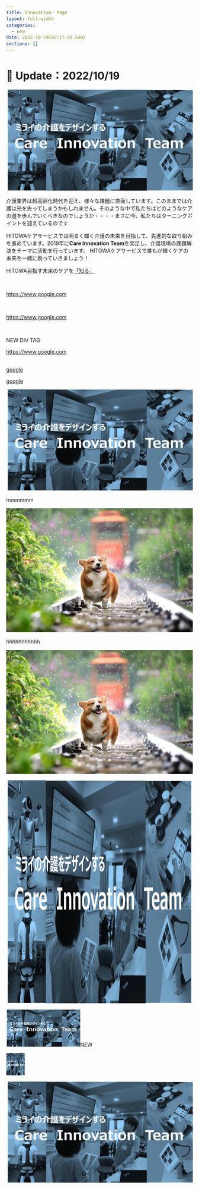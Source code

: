 ```yaml
---
title: Innovation- Page
layout: full-width
categories:
  - new
date: 2022-10-19T02:17:49.530Z
sections: []
---
```

<h1 class="black-600 text-right text-xs"> 🔄 Update：2022/10/19</h1>

![](/images/hi1.png)

介護業界は超高齢化時代を迎え、様々な課題に直面しています。このままでは介護は光を失ってしまうかもしれません。そのような中で私たちはどのようなケアの道を歩んでいくべきなのでしょうか・・・・まさに今、私たちはターニングポイントを迎えているのです

HITOWAケアサービスでは明るく輝く介護の未来を目指して、先進的な取り組みを進めています。2019年に**Care Innovation Team**を発足し、介護現場の課題解決をテーマに活動を行っています。 HITOWAケアサービスで誰もが輝くケアの未来を一緒に創っていきましょう！<br>

<div class="bg-blue-400 bg-opacity-50 p-2 w-full h-full">

<span class="text-#fde047-600 text-base font-bold">[](https://www.google.com)HITOWA目指す未来のケアを<a href="https://www.google.com">「知る」</a>[](https://www.google.com)</span>



</div><br>

<div class="bg-yellow-400 bg-opacity-50 p-2 w-full h-full">

<span class="text-xl text-green-500 font-bold">https://www.google.com</span>

</div><br>

<div class="bg-red-400 bg-opacity-50 p-2 w-full h-full">

<span class="text-xl text-green-500 font-bold"><https://www.google.com></span>

</div><br>

N﻿EW DIV TAG

<div class="bg-red-400 bg-opacity-50 p-2 w-full h-full">

<span class="text-xl text-green-500 font-bold"><https://www.google.com></span>

</div><br>

<div class="bg-red-400 bg-opacity-50 p-2 w-full h-full">
<a href="https://www.google.com">google</a>
</div>

<a href="https://www.google.com">google</a>

<img class="w-96 h-96 rounded-full"  src="/images/hi1.png" alt="image description">

<br>

m﻿mmmmm

<img class=" justify-center w-300 h-700" src="/images/corgi-gaf458b48c_1920.jpg">

h﻿hhhhhhhhhh

<img class="object-center bg-yellow-300 w-240 h-240" src="/images/corgi-gaf458b48c_1920.jpg">

<img src="/images/hi1.png" width="500" height="600"></img>

<img src="/images/hi1.png" width="200" height="100">NEW</img>

<img src="/images/hi1.png" width="50" height="60"></img>

<div class="flex flex-wrap justify-center">
  <div class="w-6/12 sm:w-4/12 px-4">
    <img src="/images/hi1.png" alt="..." class="shadow-lg rounded max-w-full h-auto align-middle border-none" />
  </div>
</div>